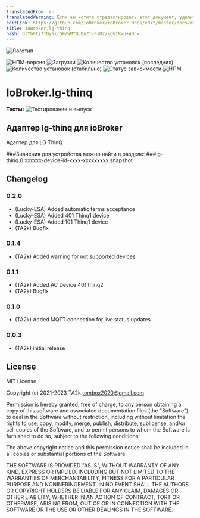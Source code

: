 ```yaml
---
translatedFrom: en
translatedWarning: Если вы хотите отредактировать этот документ, удалите поле «translationFrom», в противном случае этот документ будет снова автоматически переведен
editLink: https://github.com/ioBroker/ioBroker.docs/edit/master/docs/ru/adapterref/iobroker.lg-thinq/README.md
title: ioBroker.lg-thinq
hash: OlYb0tj7TOyNir58/WMYQLDnZTvFsD2/ighfRwu+4Dc=
---
```

![Логотип](../../../en/adapterref/iobroker.lg-thinq/admin/lg-thinq.png)

![НПМ-версия](https://img.shields.io/npm/v/iobroker.lg-thinq.svg)
![Загрузки](https://img.shields.io/npm/dm/iobroker.lg-thinq.svg)
![Количество установок (последних)](https://iobroker.live/badges/lg-thinq-installed.svg)
![Количество установок (стабильно)](https://iobroker.live/badges/lg-thinq-stable.svg)
![Статус зависимости](https://img.shields.io/david/TA2k/iobroker.lg-thinq.svg)
![НПМ](https://nodei.co/npm/iobroker.lg-thinq.png?downloads=true)

# IoBroker.lg-thinq
**Тесты:** ![Тестирование и выпуск](https://github.com/TA2k/ioBroker.lg-thinq/workflows/Test%20and%20Release/badge.svg)

## Адаптер lg-thinq для ioBroker
Адаптер для LG ThinQ

###Значения для устройства можно найти в разделе:
###lg-thinq.0.xxxxxx-device-id-xxxx-xxxxxxxxx.snapshot

## Changelog

### 0.2.0

-   (Lucky-ESA) Added automatic terms acceptance
-   (Lucky-ESA) Added 401 Thinq1 device
-   (Lucky-ESA) Added 101 Thinq1 device
-   (TA2k) Bugfix

### 0.1.4

-   (TA2k) Added warning for not supported devices

### 0.1.1

-   (TA2k) Added AC Device 401 thinq2
-   (TA2k) Bugfix

### 0.1.0

-   (TA2k) Added MQTT connection for live status updates

### 0.0.3

-   (TA2k) initial release

## License

MIT License

Copyright (c) 2021-2023 TA2k <tombox2020@gmail.com>

Permission is hereby granted, free of charge, to any person obtaining a copy
of this software and associated documentation files (the "Software"), to deal
in the Software without restriction, including without limitation the rights
to use, copy, modify, merge, publish, distribute, sublicense, and/or sell
copies of the Software, and to permit persons to whom the Software is
furnished to do so, subject to the following conditions:

The above copyright notice and this permission notice shall be included in all
copies or substantial portions of the Software.

THE SOFTWARE IS PROVIDED "AS IS", WITHOUT WARRANTY OF ANY KIND, EXPRESS OR
IMPLIED, INCLUDING BUT NOT LIMITED TO THE WARRANTIES OF MERCHANTABILITY,
FITNESS FOR A PARTICULAR PURPOSE AND NONINFRINGEMENT. IN NO EVENT SHALL THE
AUTHORS OR COPYRIGHT HOLDERS BE LIABLE FOR ANY CLAIM, DAMAGES OR OTHER
LIABILITY, WHETHER IN AN ACTION OF CONTRACT, TORT OR OTHERWISE, ARISING FROM,
OUT OF OR IN CONNECTION WITH THE SOFTWARE OR THE USE OR OTHER DEALINGS IN THE
SOFTWARE.